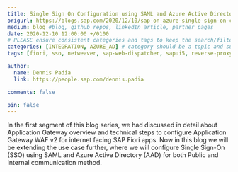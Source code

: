 ```yaml
---
title: Single Sign On Configuration using SAML and Azure Active Directory for Public and Internal URLs
origurl: https://blogs.sap.com/2020/12/10/sap-on-azure-single-sign-on-configuration-using-saml-and-azure-active-directory-for-public-and-internal-urls/
medium: blog #blog, github repos, linkedIn article, partner pages
date: 2020-12-10 12:00:00 +/0100
# PLEASE ensure consistent categories and tags to keep the search/filtering meaningful!
categories: [INTEGRATION, AZURE_AD] # category should be a topic and sub-category primary product
tags: [fiori, sso, netweaver, sap-web-dispatcher, sapui5, reverse-proxy]     # TAG names should always be lowercase

author:
  name: Dennis Padia
  link: https://people.sap.com/dennis.padia

comments: false

pin: false
---
```


In the first segment of this blog series, we had discussed in detail about Application Gateway overview and technical steps to configure Application Gateway WAF v2 for internet facing SAP Fiori apps. Now in this blog we will be extending the use case further, where we will configure Single Sign-On (SSO) using SAML and Azure Active Directory (AAD) for both Public and Internal communication method.
